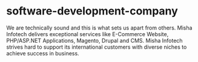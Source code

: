 # software-development-company
We are technically sound and this is what sets us apart from others. Misha Infotech delivers exceptional services like E-Commerce Website, PHP/ASP.NET Applications, Magento, Drupal and CMS. Misha Infotech strives hard to support its international customers with diverse niches to achieve success in business. 
